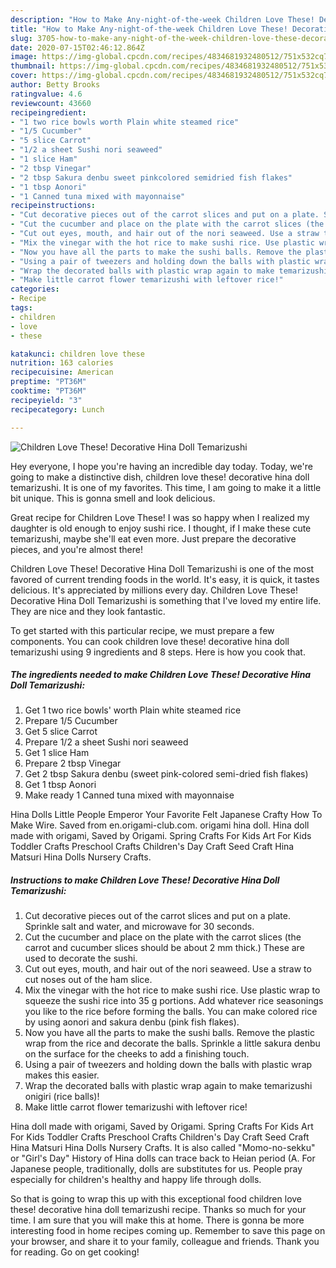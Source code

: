 ```yaml
---
description: "How to Make Any-night-of-the-week Children Love These! Decorative Hina Doll Temarizushi"
title: "How to Make Any-night-of-the-week Children Love These! Decorative Hina Doll Temarizushi"
slug: 3705-how-to-make-any-night-of-the-week-children-love-these-decorative-hina-doll-temarizushi
date: 2020-07-15T02:46:12.864Z
image: https://img-global.cpcdn.com/recipes/4834681932480512/751x532cq70/children-love-these-decorative-hina-doll-temarizushi-recipe-main-photo.jpg
thumbnail: https://img-global.cpcdn.com/recipes/4834681932480512/751x532cq70/children-love-these-decorative-hina-doll-temarizushi-recipe-main-photo.jpg
cover: https://img-global.cpcdn.com/recipes/4834681932480512/751x532cq70/children-love-these-decorative-hina-doll-temarizushi-recipe-main-photo.jpg
author: Betty Brooks
ratingvalue: 4.6
reviewcount: 43660
recipeingredient:
- "1 two rice bowls worth Plain white steamed rice"
- "1/5 Cucumber"
- "5 slice Carrot"
- "1/2 a sheet Sushi nori seaweed"
- "1 slice Ham"
- "2 tbsp Vinegar"
- "2 tbsp Sakura denbu sweet pinkcolored semidried fish flakes"
- "1 tbsp Aonori"
- "1 Canned tuna mixed with mayonnaise"
recipeinstructions:
- "Cut decorative pieces out of the carrot slices and put on a plate. Sprinkle salt and water, and microwave for 30 seconds."
- "Cut the cucumber and place on the plate with the carrot slices (the carrot and cucumber slices should be about 2 mm thick.) These are used to decorate the sushi."
- "Cut out eyes, mouth, and hair out of the nori seaweed. Use a straw to cut noses out of the ham slice."
- "Mix the vinegar with the hot rice to make sushi rice. Use plastic wrap to squeeze the sushi rice into 35 g portions. Add whatever rice seasonings you like to the rice before forming the balls. You can make colored rice by using aonori and sakura denbu (pink fish flakes)."
- "Now you have all the parts to make the sushi balls. Remove the plastic wrap from the rice and decorate the balls. Sprinkle a little sakura denbu on the surface for the cheeks to add a finishing touch."
- "Using a pair of tweezers and holding down the balls with plastic wrap makes this easier."
- "Wrap the decorated balls with plastic wrap again to make temarizushi onigiri (rice balls)!"
- "Make little carrot flower temarizushi with leftover rice!"
categories:
- Recipe
tags:
- children
- love
- these

katakunci: children love these 
nutrition: 163 calories
recipecuisine: American
preptime: "PT36M"
cooktime: "PT36M"
recipeyield: "3"
recipecategory: Lunch

---
```



![Children Love These! Decorative Hina Doll Temarizushi](https://img-global.cpcdn.com/recipes/4834681932480512/751x532cq70/children-love-these-decorative-hina-doll-temarizushi-recipe-main-photo.jpg)

Hey everyone, I hope you're having an incredible day today. Today, we're going to make a distinctive dish, children love these! decorative hina doll temarizushi. It is one of my favorites. This time, I am going to make it a little bit unique. This is gonna smell and look delicious.

Great recipe for Children Love These! I was so happy when I realized my daughter is old enough to enjoy sushi rice. I thought, if I make these cute temarizushi, maybe she&#39;ll eat even more. Just prepare the decorative pieces, and you&#39;re almost there!

Children Love These! Decorative Hina Doll Temarizushi is one of the most favored of current trending foods in the world. It's easy, it is quick, it tastes delicious. It's appreciated by millions every day. Children Love These! Decorative Hina Doll Temarizushi is something that I've loved my entire life. They are nice and they look fantastic.


To get started with this particular recipe, we must prepare a few components. You can cook children love these! decorative hina doll temarizushi using 9 ingredients and 8 steps. Here is how you cook that.

<!--inarticleads1-->

##### The ingredients needed to make Children Love These! Decorative Hina Doll Temarizushi:

1. Get 1 two rice bowls&#39; worth Plain white steamed rice
1. Prepare 1/5 Cucumber
1. Get 5 slice Carrot
1. Prepare 1/2 a sheet Sushi nori seaweed
1. Get 1 slice Ham
1. Prepare 2 tbsp Vinegar
1. Get 2 tbsp Sakura denbu (sweet pink-colored semi-dried fish flakes)
1. Get 1 tbsp Aonori
1. Make ready 1 Canned tuna mixed with mayonnaise


Hina Dolls Little People Emperor Your Favorite Felt Japanese Crafty How To Make Wire. Saved from en.origami-club.com. origami hina doll. Hina doll made with origami, Saved by Origami. Spring Crafts For Kids Art For Kids Toddler Crafts Preschool Crafts Children&#39;s Day Craft Seed Craft Hina Matsuri Hina Dolls Nursery Crafts. 

<!--inarticleads2-->

##### Instructions to make Children Love These! Decorative Hina Doll Temarizushi:

1. Cut decorative pieces out of the carrot slices and put on a plate. Sprinkle salt and water, and microwave for 30 seconds.
1. Cut the cucumber and place on the plate with the carrot slices (the carrot and cucumber slices should be about 2 mm thick.) These are used to decorate the sushi.
1. Cut out eyes, mouth, and hair out of the nori seaweed. Use a straw to cut noses out of the ham slice.
1. Mix the vinegar with the hot rice to make sushi rice. Use plastic wrap to squeeze the sushi rice into 35 g portions. Add whatever rice seasonings you like to the rice before forming the balls. You can make colored rice by using aonori and sakura denbu (pink fish flakes).
1. Now you have all the parts to make the sushi balls. Remove the plastic wrap from the rice and decorate the balls. Sprinkle a little sakura denbu on the surface for the cheeks to add a finishing touch.
1. Using a pair of tweezers and holding down the balls with plastic wrap makes this easier.
1. Wrap the decorated balls with plastic wrap again to make temarizushi onigiri (rice balls)!
1. Make little carrot flower temarizushi with leftover rice!


Hina doll made with origami, Saved by Origami. Spring Crafts For Kids Art For Kids Toddler Crafts Preschool Crafts Children&#39;s Day Craft Seed Craft Hina Matsuri Hina Dolls Nursery Crafts. It is also called &#34;Momo-no-sekku&#34; or &#34;Girl&#39;s Day&#34; History of Hina dolls can trace back to Heian period (A. For Japanese people, traditionally, dolls are substitutes for us. People pray especially for children&#39;s healthy and happy life through dolls. 

So that is going to wrap this up with this exceptional food children love these! decorative hina doll temarizushi recipe. Thanks so much for your time. I am sure that you will make this at home. There is gonna be more interesting food in home recipes coming up. Remember to save this page on your browser, and share it to your family, colleague and friends. Thank you for reading. Go on get cooking!
